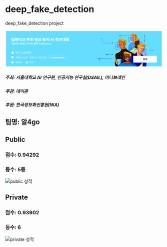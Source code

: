 # deep_fake_detection
deep_fake_detection project


![대회이미지](대회이미지.png)

##### 주최: 서울대학교 AI 연구원, 인공지능 연구실(DSAIL), 머니브레인 
##### 주관: 데이콘
##### 후원: 한국정보화진흥원(NIA)

## 팀명: 알4go

## Public  
### 점수: 0.94292         
### 등수: 5등
![public 성적](https://user-images.githubusercontent.com/68670504/99810016-77c5dd00-2b86-11eb-92d2-74108e950907.PNG)

## Private 
### 점수: 0.93902	
### 등수: 6
        
![private 성적](https://user-images.githubusercontent.com/68670504/99809797-2584bc00-2b86-11eb-9c78-6a4b2302092e.PNG)
